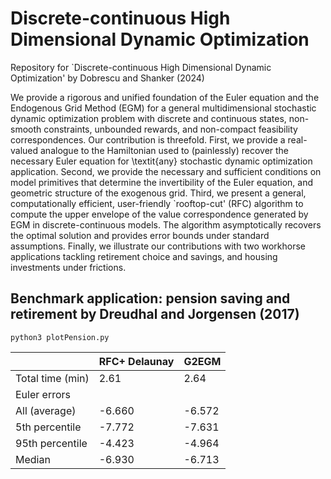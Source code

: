 # Discrete-continuous High Dimensional Dynamic Optimization
Repository for `Discrete-continuous High Dimensional Dynamic Optimization' by Dobrescu and Shanker (2024)

We provide a rigorous and unified foundation of the Euler equation and the Endogenous Grid Method (EGM) for a general multidimensional stochastic dynamic optimization problem with discrete and continuous states, non-smooth constraints, unbounded rewards, and non-compact feasibility correspondences. Our contribution is threefold. First, we provide a real-valued analogue to the Hamiltonian used to (painlessly) recover the necessary Euler equation for \textit{any} stochastic dynamic optimization application. Second, we provide the necessary and sufficient conditions on model primitives that determine the invertibility of the Euler equation, and geometric structure of the exogenous grid. Third, we present a general, computationally efficient, user-friendly `rooftop-cut' (RFC) algorithm to compute the upper envelope of the value correspondence generated by EGM in discrete-continuous models. The algorithm asymptotically recovers the optimal solution and provides error bounds under standard assumptions. Finally, we illustrate our contributions with two workhorse applications tackling retirement choice and savings, and housing investments under frictions.

## Benchmark application: pension saving and retirement by Dreudhal and Jorgensen (2017)

```
python3 plotPension.py
``` 

<center>

|                   | RFC+ Delaunay | G2EGM |
|-------------------|---------------|-------|
| Total time (min)  | 2.61          | 2.64  |
| Euler errors      |               |       |
| All (average)     | -6.660        |-6.572 |
| 5th percentile    | -7.772        | -7.631|
| 95th percentile   | -4.423        | -4.964|
| Median            | -6.930        | -6.713|

</center>
